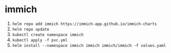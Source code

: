 # immich

1. `helm repo add immich https://immich-app.github.io/immich-charts`
1. `helm repo update`
1. `kubectl create namespace immich`
1. `kubectl apply -f pvc.yml`
1. `helm install --namespace immich immich immich/immich -f values.yaml`
